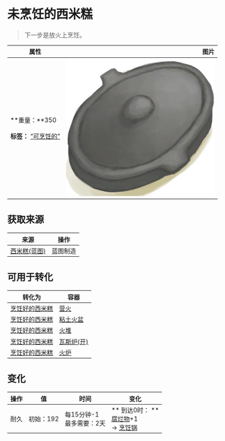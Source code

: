 # 未烹饪的西米糕  
> 下一步是放火上烹饪。  
  
  属性  |   图片   
 ----  |  ----:   
 **重量：**350<br><br>**标签：**	[“可烹饪的”](tag_Cookable.md)  |  ![](Sprite/CookingPotClosed.png)   
  
## 获取来源  
来源  |  操作  
----  |  ----  
[西米糕(蓝图)](Bp_SagoSlime.md)  |  蓝图制造  
## 可用于转化  
转化为  |  容器  
----  |  ----  
[烹饪好的西米糕](SagoSlimeCooked.md)  |  [营火](Campfire.md)  
[烹饪好的西米糕](SagoSlimeCooked.md)  |  [粘土火盆](ClayFirePit.md)  
[烹饪好的西米糕](SagoSlimeCooked.md)  |  [火堆](Fire.md)  
[烹饪好的西米糕](SagoSlimeCooked.md)  |  [瓦斯炉(开)](GasCookerOn.md)  
[烹饪好的西米糕](SagoSlimeCooked.md)  |  [火炉](Stove.md)  
## 变化   
操作  |  值  |  时间  |  变化  
----  |  ----  |  ----  |  ----  
耐久  |  初始：192  |  每15分钟-1<br>最多需要：2天  |  ** 到达0时： **<br>[腐烂物](RottenRemains.md)+1 <br>→ [烹饪锅](CookingPot.md)  
